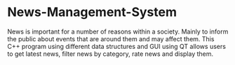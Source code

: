# News-Management-System
News is important for a number of reasons within a society. Mainly to inform the public about events that are around them and may affect them. This C++ program using different data structures and GUI using QT allows users to get latest news, filter news by category, rate news and display them.
